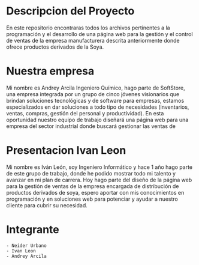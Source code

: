 # Descripcion del Proyecto
En este repositorio encontraras todos los archivos pertinentes a la programación y el desarrollo de una página web para la gestión y el control de ventas de la empresa manufacturera descrita anteriormente donde ofrece productos derivados de la Soya.

# Nuestra empresa
Mi nombre es Andrey Arcila Ingeniero Químico, hago parte de SoftStore, una empresa integrada por un grupo de cinco jóvenes visionarios que brindan soluciones tecnológicas y de software para empresas, estamos especializados en dar soluciones a todo tipo de necesidades (inventarios, ventas, compras, gestión del personal y productividad). En esta oportunidad nuestro equipo de trabajo diseñará una página web para una empresa del sector industrial donde buscará gestionar las ventas de

# Presentacion Ivan Leon

Mi nombre es Iván León, soy Ingeniero Informático y hace 1 año hago parte de este grupo de trabajo, donde he podido mostrar todo mi talento y avanzar en mi plan de carrera. Hoy hago parte del diseño de la página web para la gestión de ventas de la empresa encargada de distribución de productos derivados de soya, espero aportar con mis conocimientos en programación y en soluciones web para potenciar y ayudar a nuestro cliente para cubrir su necesidad.

# Integrante
    - Neider Urbano
    - Ivan Leon
    - Andrey Arcila
